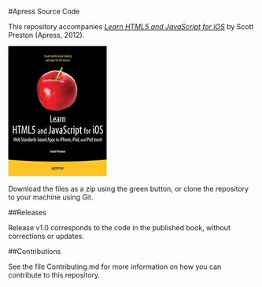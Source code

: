 #Apress Source Code

This repository accompanies [*Learn HTML5 and JavaScript for iOS*](http://www.apress.com/9781430240389) by Scott Preston (Apress, 2012).

![Cover image](9781430240389.jpg)

Download the files as a zip using the green button, or clone the repository to your machine using Git.

##Releases

Release v1.0 corresponds to the code in the published book, without corrections or updates.

##Contributions

See the file Contributing.md for more information on how you can contribute to this repository.
